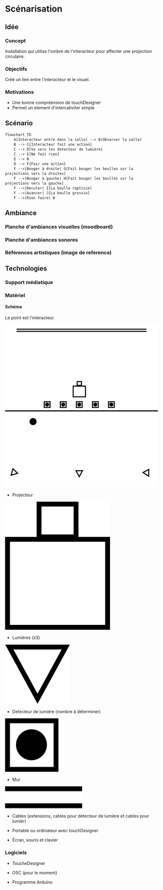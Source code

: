 # Scénarisation

## Idée

### Concept

Installation qui utilise l'ombre de l'interacteur pour affecter une projection circulaire.

### Objectifs

Créé un lien entre l'interacteur et le visuel.

### Motivations

* Une bonne compréension de touchDesigner
* Permet un element d'intercativiter simple

## Scénario

```mermaid
flowchart TD
    A[Interacteur entre dans la salle] --> B(Observer la salle)
    B --> C{Interacteur fait une action}
    C --> D[Va vers les detecteur de lumière]
    C --> E[Ne fait rien]
    E --> B
    D --> F{Fair une action}
    F -->|Bouger à droite| G[Fait bouger les boulles sur la projections vers la droites]
    F -->|Bouger à gauche| H[Fait bouger les boulles sur la projections vers la gauche]
    F -->|Reculer| I[La boulle raptisie]
    F -->|Avancer| J[La boulle grossie]
    F -->|Rien faire| B
```

## Ambiance

### Planche d'ambiances visuelles (moodboard)

### Planche d'ambiances sonores

### Références artistiques (image de reference)

## Technologies

### Support médiatique

### Matériel

#### Schéma

Le point est l'interacteur.

![schéma](medias/images/schema.jpg)

* Projecteur

![image](medias/svg/projecteur.svg)

* Lumières (x3)

![image](medias/svg/lumiere-2.svg)

* Detecteur de lumière (nombre à déterminer)

![image](medias/svg/detecteur_lumiere.svg)

* Mur

![image](medias/svg/mur.svg)

* Cables (extensions, cables pour detecteur de lumière et cables pour lumièr)

* Portable ou ordinateur avec touchDesigner

* Écran, souris et clavier

### Logiciels

* ToucheDesigner

* OSC (pour le moment)

* Programme Arduino
